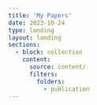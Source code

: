 ```yaml
---
title: 'My Papers'
date: 2023-10-24
type: landing
layout: landing
sections:
  - block: collection
    content:
      source: content/
      filters:
        folders:
          - publication
---
```

